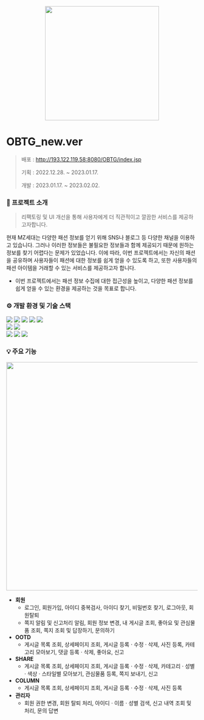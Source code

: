 <p align="center">
  <img src="https://github.com/jungeun819/hello-git/assets/112843609/b75c03d2-3b18-40be-ada2-a944362c8d87" width = '300px'>
</p>

#  OBTG_new.ver
> 배포 : http://193.122.119.58:8080/OBTG/index.jsp
> 
> 기획 : 2022.12.28. ~ 2023.01.17.
> 
> 개발 : 2023.01.17. ~ 2023.02.02.


### 📝 프로젝트 소개
> 리팩토링 및 UI 개선을 통해 사용자에게 더 직관적이고 깔끔한 서비스를 제공하고자합니다.

현재 MZ세대는 다양한 패션 정보를 얻기 위해 SNS나 블로그 등 다양한 채널을 이용하고 있습니다. 
그러나 이러한 정보들은 불필요한 정보들과 함께 제공되기 때문에 원하는 정보를 찾기 어렵다는 문제가 있었습니다. 
이에 따라, 이번 프로젝트에서는 자신의 패션을 공유하며 사용자들이 패션에 대한 정보를 쉽게 얻을 수 있도록 하고, 
또한 사용자들의 패션 아이템을 거래할 수 있는 서비스를 제공하고자 합니다. 
- 이번 프로젝트에서는 패션 정보 수집에 대한 접근성을 높이고, 다양한 패션 정보를 쉽게 얻을 수 있는 환경을 제공하는 것을 목표로 합니다.



### ⚙️ 개발 환경 및 기술 스택
<div>
  <img src="https://img.shields.io/badge/java-007396?style=for-the-badge&logo=java&logoColor=white">
  <img src="https://img.shields.io/badge/jquery-0769AD?style=for-the-badge&logo=jquery&logoColor=white">
  <img src="https://img.shields.io/badge/html5-E34F26?style=for-the-badge&logo=html5&logoColor=white">
  <img src="https://img.shields.io/badge/css-1572B6?style=for-the-badge&logo=css3&logoColor=white">
  <img src="https://img.shields.io/badge/javascript-F7DF1E?style=for-the-badge&logo=javascript&logoColor=black"> 
  <br>
  <img src="https://img.shields.io/badge/oracle-F80000?style=for-the-badge&logo=oracle&logoColor=white">
  <img src="https://img.shields.io/badge/apache tomcat-F8DC75?style=for-the-badge&logo=apachetomcat&logoColor=white">
  <br>
  <img src="https://img.shields.io/badge/github-181717?style=for-the-badge&logo=github&logoColor=white">
  <img src="https://img.shields.io/badge/notion-000000?style=for-the-badge&logo=notion&logoColor=white">
  <img src="https://img.shields.io/badge/discord-5865F2?style=for-the-badge&logo=discord&logoColor=white">
</div>


### 💡 주요 기능
<p align="center">
  <img src="https://github.com/jungeun819/hello-git/assets/112843609/29a3ffeb-ece1-42ee-8ffd-240e909e4143" width = '600px'>
</p>

- **회원**
  - 로그인, 회원가입, 아이디 중복검사, 아이디 찾기, 비밀번호 찾기, 로그아웃, 회원탈퇴
  - 쪽지 알림 및 신고처리 알림, 회원 정보 변경, 내 게시글 조회, 좋아요 및 관심물품 조회, 쪽지 조회 및 답장하기, 문의하기
- **OOTD**
  - 게시글 목록 조회, 상세페이지 조회, 게시글 등록 · 수정 · 삭제, 사진 등록, 카테고리 모아보기, 댓글 등록 · 삭제, 좋아요, 신고
- **SHARE**
  - 게시글 목록 조회, 상세페이지 조회, 게시글 등록 · 수정 · 삭제, 카테고리 · 성별 · 색상 · 스타일별 모아보기, 관심물품 등록, 쪽지 보내기, 신고 
- **COLUMN**
  - 게시글 목록 조회, 상세페이지 조회, 게시글 등록 · 수정 · 삭제, 사진 등록
- **관리자**
  - 회원 권한 변경, 회원 탈퇴 처리, 아이디 · 이름 · 성별 검색, 신고 내역 조회 및 처리, 문의 답변 
